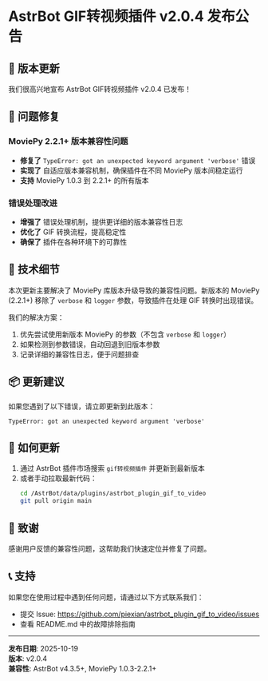 # AstrBot GIF转视频插件 v2.0.4 发布公告

## 🎉 版本更新

我们很高兴地宣布 AstrBot GIF转视频插件 v2.0.4 已发布！

## 🐛 问题修复

### MoviePy 2.2.1+ 版本兼容性问题
- **修复了** `TypeError: got an unexpected keyword argument 'verbose'` 错误
- **实现了** 自适应版本兼容机制，确保插件在不同 MoviePy 版本间稳定运行
- **支持** MoviePy 1.0.3 到 2.2.1+ 的所有版本

### 错误处理改进
- **增强了** 错误处理机制，提供更详细的版本兼容性日志
- **优化了** GIF 转换流程，提高稳定性
- **确保了** 插件在各种环境下的可靠性

## 🔧 技术细节

本次更新主要解决了 MoviePy 库版本升级导致的兼容性问题。新版本的 MoviePy (2.2.1+) 移除了 `verbose` 和 `logger` 参数，导致插件在处理 GIF 转换时出现错误。

我们的解决方案：
1. 优先尝试使用新版本 MoviePy 的参数（不包含 `verbose` 和 `logger`）
2. 如果检测到参数错误，自动回退到旧版本参数
3. 记录详细的兼容性日志，便于问题排查

## 📦 更新建议

如果您遇到了以下错误，请立即更新到此版本：
```
TypeError: got an unexpected keyword argument 'verbose'
```

## 🚀 如何更新

1. 通过 AstrBot 插件市场搜索 `gif转视频插件` 并更新到最新版本
2. 或者手动拉取最新代码：
   ```bash
   cd /AstrBot/data/plugins/astrbot_plugin_gif_to_video
   git pull origin main
   ```

## 🙏 致谢

感谢用户反馈的兼容性问题，这帮助我们快速定位并修复了问题。

## 📞 支持

如果您在使用过程中遇到任何问题，请通过以下方式联系我们：
- 提交 Issue: https://github.com/piexian/astrbot_plugin_gif_to_video/issues
- 查看 README.md 中的故障排除指南

---

**发布日期**: 2025-10-19  
**版本**: v2.0.4  
**兼容性**: AstrBot v4.3.5+, MoviePy 1.0.3-2.2.1+